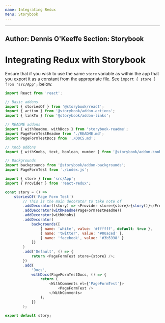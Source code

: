 ```yaml
---
name: Integrating Redux
menu: Storybook 
---
```

---
Author: Dennis O'Keeffe
Section: Storybook
---

# Integrating Redux with Storybook

Ensure that if you wish to use the same `store` variable as within the app that you export it as a constant from the appropriate file. See `import { store } from 'src/App';` below.

```javascript
import React from 'react';

// Basic addons
import { storiesOf } from '@storybook/react';
import { action } from '@storybook/addon-actions';
import { linkTo } from '@storybook/addon-links';

// README addons
import { withReadme, withDocs } from 'storybook-readme';
import PageFormTestReadme from './README.md';
import PageFormTestDocs from './DOCS.md';

// Knob addons
import { withKnobs, text, boolean, number } from '@storybook/addon-knobs/react';

// Backgrounds
import backgrounds from '@storybook/addon-backgrounds';
import PageFormTest from './index.js';

import { store } from 'src/App';
import { Provider } from 'react-redux';

const story = () =>
    storiesOf('Page Form Test')
        // This is the main decorator to take note of
        .addDecorator((story) => <Provider store={store}>{story()}</Provider>)
        .addDecorator(withReadme(PageFormTestReadme))
        .addDecorator(withKnobs)
        .addDecorator(
            backgrounds([
                { name: 'white', value: '#ffffff', default: true },
                { name: 'twitter', value: '#00aced' },
                { name: 'facebook', value: '#3b5998' }
            ])
        )
        .add('Default', () => {
            return <PageFormTest store={store} />;
        })
        .add(
            'Docs',
            withDocs(PageFormTestDocs, () => {
                return (
                    <WithComments el={'PageFormTest'}>
                        <PageFormTest />
                    </WithComments>
                );
            })
        );

export default story;
```
